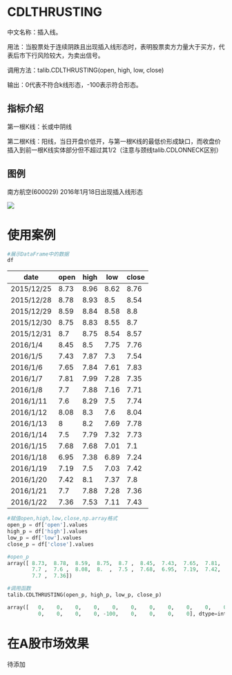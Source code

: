 # CDLTHRUSTING

中文名称：插入线。

用法：当股票处于连续阴跌且出现插入线形态时，表明股票卖方力量大于买方，代表后市下行风险较大，为卖出信号。

调用方法：talib.CDLTHRUSTING(open, high, low, close)

输出：0代表不符合k线形态，-100表示符合形态。

## 指标介绍

第一根K线：长或中阴线

第二根K线：阳线，当日开盘价低开，与第一根K线的最低价形成缺口，而收盘价插入到前一根K线实体部分但不超过其1/2（注意与颈线talib.CDLONNECK区别）

## 图例

南方航空(600029) 2016年1月18日出现插入线形态

![](https://github.com/PerseyHuang/TA-Lib-in-chinese/blob/master/assets/%E6%8F%92%E5%85%A5%E7%BA%BF%E5%9B%BE%E4%BE%8B.png)

# 使用案例

```python
#展示DataFrame中的数据
df
```

| date       | open | high | low  | close |
| ---------- | ---- | ---- | ---- | ----- |
| 2015/12/25 | 8.73 | 8.96 | 8.62 | 8.76  |
| 2015/12/28 | 8.78 | 8.93 | 8.5  | 8.54  |
| 2015/12/29 | 8.59 | 8.84 | 8.58 | 8.8   |
| 2015/12/30 | 8.75 | 8.83 | 8.55 | 8.7   |
| 2015/12/31 | 8.7  | 8.75 | 8.54 | 8.57  |
| 2016/1/4   | 8.45 | 8.5  | 7.75 | 7.76  |
| 2016/1/5   | 7.43 | 7.87 | 7.3  | 7.54  |
| 2016/1/6   | 7.65 | 7.84 | 7.61 | 7.83  |
| 2016/1/7   | 7.81 | 7.99 | 7.28 | 7.35  |
| 2016/1/8   | 7.7  | 7.88 | 7.16 | 7.71  |
| 2016/1/11  | 7.6  | 8.29 | 7.5  | 7.74  |
| 2016/1/12  | 8.08 | 8.3  | 7.6  | 8.04  |
| 2016/1/13  | 8    | 8.2  | 7.69 | 7.78  |
| 2016/1/14  | 7.5  | 7.79 | 7.32 | 7.73  |
| 2016/1/15  | 7.68 | 7.68 | 7.01 | 7.1   |
| 2016/1/18  | 6.95 | 7.38 | 6.89 | 7.24  |
| 2016/1/19  | 7.19 | 7.5  | 7.03 | 7.42  |
| 2016/1/20  | 7.42 | 8.1  | 7.37 | 7.8   |
| 2016/1/21  | 7.7  | 7.88 | 7.28 | 7.36  |
| 2016/1/22  | 7.36 | 7.53 | 7.11 | 7.43  |

```python
#赋值open,high,low,close,np.array格式
open_p = df['open'].values
high_p = df['high'].values
low_p = df['low'].values
close_p = df['close'].values
```

```python
#open_p
array([ 8.73,  8.78,  8.59,  8.75,  8.7 ,  8.45,  7.43,  7.65,  7.81,
        7.7 ,  7.6 ,  8.08,  8.  ,  7.5 ,  7.68,  6.95,  7.19,  7.42,
        7.7 ,  7.36])
```

```python
#调用函数
talib.CDLTHRUSTING(open_p, high_p, low_p, close_p)
```

```python
array([   0,    0,    0,    0,    0,    0,    0,    0,    0,    0,    0,
          0,    0,    0,    0, -100,    0,    0,    0,    0], dtype=int32)#由于插入线要配合该股之前的行情，因此所选数据周期要有一定长度
```

# 在A股市场效果

待添加
